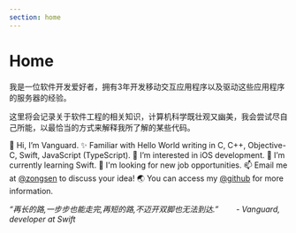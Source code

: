 ```yaml
---
section: home
---
```


# Home
我是一位软件开发爱好者，拥有3年开发移动交互应用程序以及驱动这些应用程序的服务器的经验。

这里将会记录关于软件工程的相关知识，计算机科学既壮观又幽美，我会尝试尽自己所能，以最恰当的方式来解释我所了解的某些代码。

 👋 Hi, I’m Vanguard.
 ✨ Familiar with Hello World writing in C, C++, Objective-C, Swift, JavaScript (TypeScript).
 👀 I’m interested in iOS development.
 🌱 I’m currently learning Swift.
 💞️ I'm looking for new job opportunities.
 📫 Email me at [@zongsen](mailto:397829762@qq.com) to discuss your idea!
 🌏 You can access my [@github](https://github.com/zonggexu) for more information.


*“再长的路,一步步也能走完,再短的路,不迈开双脚也无法到达.” &emsp;&emsp;- Vanguard, developer at Swift*
